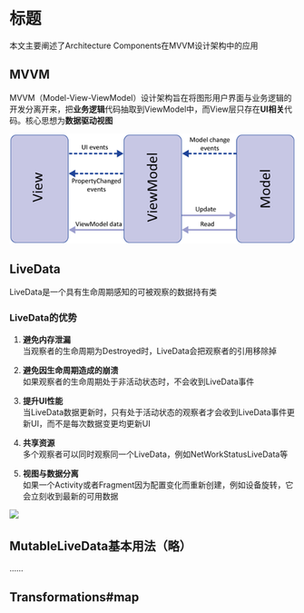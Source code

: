 # 标题

本文主要阐述了Architecture Components在MVVM设计架构中的应用

## MVVM

MVVM（Model-View-ViewModel）设计架构旨在将图形用户界面与业务逻辑的开发分离开来，把**业务逻辑**代码抽取到ViewModel中，而View层只存在**UI相关**代码。核心思想为**数据驱动视图**

![](https://github.com/GLee9507/Technology-sharing/raw/master/img/mvvm.png)

## LiveData

LiveData是一个具有生命周期感知的可被观察的数据持有类
### LiveData的优势

1. **避免内存泄漏**  
    当观察者的生命周期为Destroyed时，LiveData会把观察者的引用移除掉

2. **避免因生命周期造成的崩溃**  
    如果观察者的生命周期处于非活动状态时，不会收到LiveData事件

3. **提升UI性能**  
    当LiveData数据更新时，只有处于活动状态的观察者才会收到LiveData事件更新UI，而不是每次数据变更均更新UI

4. **共享资源**  
    多个观察者可以同时观察同一个LiveData，例如NetWorkStatusLiveData等

5. **视图与数据分离**  
    如果一个Activity或者Fragment因为配置变化而重新创建，例如设备旋转，它会立刻收到最新的可用数据

![](https://user-gold-cdn.xitu.io/2018/11/26/1674da659ba72b84?imageView2/0/w/1280/h/960/format/webp/ignore-error/1) 


## MutableLiveData基本用法（略）
……
## Transformations#map 
